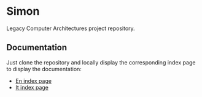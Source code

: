 # Simon
Legacy Computer Architectures project repository.

## Documentation
Just clone the repository and locally display the corresponding index page to display the documentation:
-	[En index page](index-en.html)
-	[It index page](index.html)
